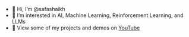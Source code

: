 - 👋 Hi, I’m @safashaikh
- 👀 I’m interested in AI, Machine Learning, Reinforcement Learning, and LLMs
- 🎥 View some of my projects and demos on [YouTube](https://www.youtube.com/@safashaikh97)

<!---
safashaikh/safashaikh is a ✨ special ✨ repository because its `README.md` (this file) appears on your GitHub profile.
You can click the Preview link to take a look at your changes.
--->
